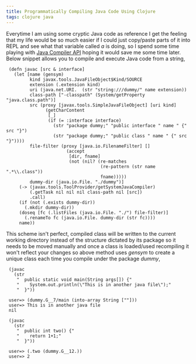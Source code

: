 ```yaml
---
title: Programmatically Compiling Java Code Using Clojure
tags: clojure java
---
```


Everytime I am using some cryptic Java code as reference I get the
feeling that my life would be so much easier if I could just copy/paste
parts of it into REPL and see what that variable called *a* is doing, so
I spend some time playing with [Java Compiler
API](http://download.oracle.com/javase/6/docs/api/javax/tools/package-summary.html)
hoping it would save me some time later. Below snippet allows you to
compile and execute Java code from a string,

     (defn javac [src & interface]
       (let [name (gensym)
             kind javax.tools.JavaFileObject$Kind/SOURCE
             extension (.extension kind)
             uri (java.net.URI.  (str "string:///dummy/" name extension))
             class-path ["-classpath" (System/getProperty "java.class.path")]
             src (proxy [javax.tools.SimpleJavaFileObject] [uri kind]
                   (getCharContent 
                    [_] 
                    (if (= :interface interface)
                      (str "package dummy;" "public interface " name " {" src "}")
                      (str "package dummy;" "public class " name " {" src "}"))))
             file-filter (proxy [java.io.FilenameFilter] []
                           (accept
                            [dir, fname]
                            (not (nil? (re-matches
                                        (re-pattern (str name ".*\\.class"))
                                        fname)))))
             dummy-dir (java.io.File. "./dummy")]
         (-> (javax.tools.ToolProvider/getSystemJavaCompiler)
             (.getTask nil nil nil class-path nil [src]) 
             .call)
         (if (not (.exists dummy-dir)) 
           (.mkdir dummy-dir))
         (doseq [fc (.listFiles (java.io.File. "./") file-filter)] 
           (.renameTo fc (java.io.File. dummy-dir (str fc))))
         name))

This scheme isn't perfect, compiled class will be written to the current
working directory instead of the structure dictated by its package so it
needs to be moved manually and once a class is loaded/used recompiling
it won't reflect your changes so above method uses *gensym* to create a
unique class each time you compile under the package *dummy*,

     (javac
       (str
        "  public static void main(String args[]) {"
        "    System.out.println(\"This is in another java file\");"
        "  }"))

     user=> (dummy.G__7/main (into-array String [""]))
     user=> This is in another java file
     nil

     (javac
       (str
        "  public int two() {"
        "    return 1+1;"
        "  }"))

     user=> (.two (dummy.G__12.))
     user=> 2
